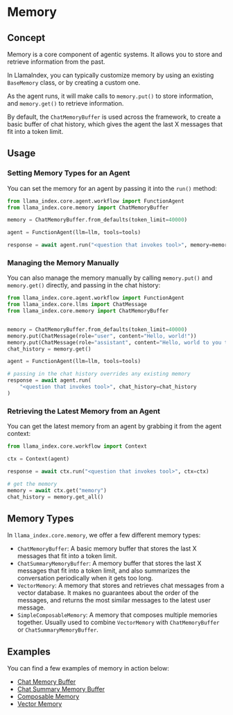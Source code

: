 # Memory

## Concept

Memory is a core component of agentic systems. It allows you to store and retrieve information from the past.

In LlamaIndex, you can typically customize memory by using an existing `BaseMemory` class, or by creating a custom one.

As the agent runs, it will make calls to `memory.put()` to store information, and `memory.get()` to retrieve information.

By default, the `ChatMemoryBuffer` is used across the framework, to create a basic buffer of chat history, which gives the agent the last X messages that fit into a token limit.

## Usage

### Setting Memory Types for an Agent

You can set the memory for an agent by passing it into the `run()` method:

```python
from llama_index.core.agent.workflow import FunctionAgent
from llama_index.core.memory import ChatMemoryBuffer

memory = ChatMemoryBuffer.from_defaults(token_limit=40000)

agent = FunctionAgent(llm=llm, tools=tools)

response = await agent.run("<question that invokes tool>", memory=memory)
```

### Managing the Memory Manually

You can also manage the memory manually by calling `memory.put()` and `memory.get()` directly, and passing in the chat history:

```python
from llama_index.core.agent.workflow import FunctionAgent
from llama_index.core.llms import ChatMessage
from llama_index.core.memory import ChatMemoryBuffer


memory = ChatMemoryBuffer.from_defaults(token_limit=40000)
memory.put(ChatMessage(role="user", content="Hello, world!"))
memory.put(ChatMessage(role="assistant", content="Hello, world to you too!"))
chat_history = memory.get()

agent = FunctionAgent(llm=llm, tools=tools)

# passing in the chat history overrides any existing memory
response = await agent.run(
    "<question that invokes tool>", chat_history=chat_history
)
```

### Retrieving the Latest Memory from an Agent

You can get the latest memory from an agent by grabbing it from the agent context:

```python
from llama_index.core.workflow import Context

ctx = Context(agent)

response = await ctx.run("<question that invokes tool>", ctx=ctx)

# get the memory
memory = await ctx.get("memory")
chat_history = memory.get_all()
```

## Memory Types

In `llama_index.core.memory`, we offer a few different memory types:

- `ChatMemoryBuffer`: A basic memory buffer that stores the last X messages that fit into a token limit.
- `ChatSummaryMemoryBuffer`: A memory buffer that stores the last X messages that fit into a token limit, and also summarizes the conversation periodically when it gets too long.
- `VectorMemory`: A memory that stores and retrieves chat messages from a vector database. It makes no guarantees about the order of the messages, and returns the most similar messages to the latest user message.
- `SimpleComposableMemory`: A memory that composes multiple memories together. Usually used to combine `VectorMemory` with `ChatMemoryBuffer` or `ChatSummaryMemoryBuffer`.

## Examples

You can find a few examples of memory in action below:

- [Chat Memory Buffer](../../../examples/agent/memory/chat_memory_buffer.ipynb)
- [Chat Summary Memory Buffer](../../../examples/agent/memory/summary_memory_buffer.ipynb)
- [Composable Memory](../../../examples/agent/memory/composable_memory.ipynb)
- [Vector Memory](../../../examples/agent/memory/vector_memory.ipynb)
